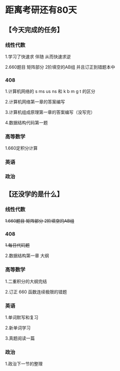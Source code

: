 # 距离考研还有80天

## 【今天完成的任务】

### 线性代数

1.学习了快速求 伴随 从而快速求逆

2.660题目 矩阵部分 2阶填空的AB组 并且订正到错题本中

### 408

1.计算机网络的 s ms us ns 和 k b m g t 的区分

2.计算机网络第一章的答案编写

3.计算机组成原理第一章的答案编写（没写完）

4.数据结构代码第一题

### 高等数学

1.660定积分计算

### 英语

### 政治

## 【还没学的是什么】

### 线性代数

~~1.660题目 矩阵部分 2阶填空的AB组~~ 

### 408

~~1.每日代码题~~ 

2.数据结构第一章 大纲

### 高等数学

1.二重积分的大纲完结

2.订正 660 函数连续极限的错题

### 英语

1.单词默写和复习

2.新单词学习

3.真题阅读一篇

### 政治

1.政治下一节的整理